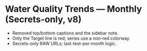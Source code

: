 
# Water Quality Trends — Monthly (Secrets-only, v8)

- Removed top/bottom captions and the sidebar note.
- Only the Target line is red; series use a non-red colorway.
- Secrets-only RAW URLs; last-test-per-month logic.
